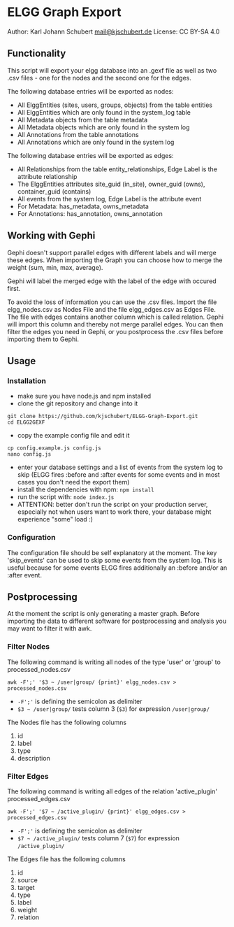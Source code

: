 # ELGG Graph Export
Author: Karl Johann Schubert <mail@kjschubert.de>
License: CC BY-SA 4.0

## Functionality
This script will export your elgg database into an .gexf file as well as two .csv files - one for the nodes and the second one for the edges.

The following database entries will be exported as nodes:
- All ElggEntities (sites, users, groups, objects) from the table entities
- All ElggEntities which are only found in the system_log table
- All Metadata objects from the table metadata
- All Metadata objects which are only found in the system log
- All Annotations from the table annotations
- All Annotations which are only found in the system log

The following database entries will be exported as edges:
- All Relationships from the table entity_relationships, Edge Label is the attribute relationship
- The ElggEntities attributes site_guid (in_site), owner_guid (owns), container_guid (contains)
- All events from the system log, Edge Label is the attribute event
- For Metadata: has_metadata, owns_metadata
- For Annotations: has_annotation, owns_annotation

## Working with Gephi
Gephi doesn't support parallel edges with different labels and will merge these edges. When importing the Graph you can choose how to merge the weight (sum, min, max, average).

Gephi will label the merged edge with the label of the edge with occured first.

To avoid the loss of information you can use the .csv files. Import the file elgg_nodes.csv as Nodes File and the file elgg_edges.csv as Edges File. The file with edges contains another column which is called relation. Gephi will import this column and thereby not merge parallel edges. You can then filter the edges you need in Gephi, or you postprocess the .csv files before importing them to Gephi.

## Usage
### Installation
- make sure you have node.js and npm installed
- clone the git repository and change into it
```
git clone https://github.com/kjschubert/ELGG-Graph-Export.git
cd ELGG2GEXF
```
- copy the example config file and edit it
```
cp config.example.js config.js
nano config.js
```
- enter your database settings and a list of events from the system log to skip (ELGG fires :before and :after events for some events and in most cases you don't need the export them)
- install the dependencies with npm: `npm install`
- run the script with: `node index.js`
- ATTENTION: better don't run the script on your production server, especially not when users want to work there, your database might experience "some" load :)

### Configuration
The configuration file should be self explanatory at the moment.
The key 'skip_events' can be used to skip some events from the system log. This is useful because for some events ELGG fires additionally an :before and/or an :after event.

## Postprocessing
At the moment the script is only generating a master graph. Before importing the data to different software for postprocessing and analysis you may want to filter it with awk.

### Filter Nodes
The following command is writing all nodes of the type 'user' or 'group' to processed_nodes.csv
```
awk -F';' '$3 ~ /user|group/ {print}' elgg_nodes.csv > processed_nodes.csv
```
- `-F';'` is defining the semicolon as delimiter
- `$3 ~ /user|group/` tests column 3 (`$3`) for expression `/user|group/`

The Nodes file has the following columns
 1. id
 2. label
 3. type
 4. description

### Filter Edges
The following command is writing all edges of the relation 'active_plugin' processed_edges.csv
```
awk -F';' '$7 ~ /active_plugin/ {print}' elgg_edges.csv > processed_edges.csv
```
- `-F';'` is defining the semicolon as delimiter
- `$7 ~ /active_plugin/` tests column 7 (`$7`) for expression `/active_plugin/`

The Edges file has the following columns
 1. id
 2. source
 3. target
 4. type
 5. label
 6. weight
 7. relation